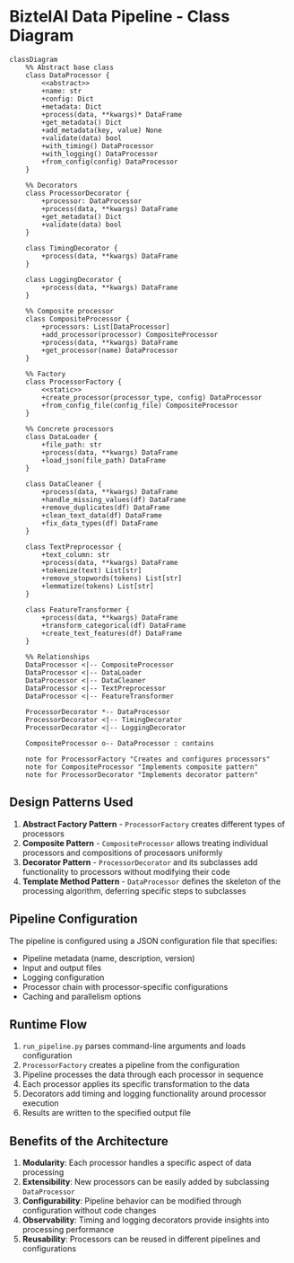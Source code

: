 # BiztelAI Data Pipeline - Class Diagram

```mermaid
classDiagram
    %% Abstract base class
    class DataProcessor {
        <<abstract>>
        +name: str
        +config: Dict
        +metadata: Dict
        +process(data, **kwargs)* DataFrame
        +get_metadata() Dict
        +add_metadata(key, value) None
        +validate(data) bool
        +with_timing() DataProcessor
        +with_logging() DataProcessor
        +from_config(config) DataProcessor
    }
    
    %% Decorators
    class ProcessorDecorator {
        +processor: DataProcessor
        +process(data, **kwargs) DataFrame
        +get_metadata() Dict
        +validate(data) bool
    }
    
    class TimingDecorator {
        +process(data, **kwargs) DataFrame
    }
    
    class LoggingDecorator {
        +process(data, **kwargs) DataFrame
    }
    
    %% Composite processor
    class CompositeProcessor {
        +processors: List[DataProcessor]
        +add_processor(processor) CompositeProcessor
        +process(data, **kwargs) DataFrame
        +get_processor(name) DataProcessor
    }
    
    %% Factory
    class ProcessorFactory {
        <<static>>
        +create_processor(processor_type, config) DataProcessor
        +from_config_file(config_file) CompositeProcessor
    }
    
    %% Concrete processors
    class DataLoader {
        +file_path: str
        +process(data, **kwargs) DataFrame
        +load_json(file_path) DataFrame
    }
    
    class DataCleaner {
        +process(data, **kwargs) DataFrame
        +handle_missing_values(df) DataFrame
        +remove_duplicates(df) DataFrame
        +clean_text_data(df) DataFrame
        +fix_data_types(df) DataFrame
    }
    
    class TextPreprocessor {
        +text_column: str
        +process(data, **kwargs) DataFrame
        +tokenize(text) List[str]
        +remove_stopwords(tokens) List[str]
        +lemmatize(tokens) List[str]
    }
    
    class FeatureTransformer {
        +process(data, **kwargs) DataFrame
        +transform_categorical(df) DataFrame
        +create_text_features(df) DataFrame
    }
    
    %% Relationships
    DataProcessor <|-- CompositeProcessor
    DataProcessor <|-- DataLoader
    DataProcessor <|-- DataCleaner
    DataProcessor <|-- TextPreprocessor
    DataProcessor <|-- FeatureTransformer
    
    ProcessorDecorator *-- DataProcessor
    ProcessorDecorator <|-- TimingDecorator
    ProcessorDecorator <|-- LoggingDecorator
    
    CompositeProcessor o-- DataProcessor : contains
    
    note for ProcessorFactory "Creates and configures processors"
    note for CompositeProcessor "Implements composite pattern"
    note for ProcessorDecorator "Implements decorator pattern"
```

## Design Patterns Used

1. **Abstract Factory Pattern** - `ProcessorFactory` creates different types of processors
2. **Composite Pattern** - `CompositeProcessor` allows treating individual processors and compositions of processors uniformly
3. **Decorator Pattern** - `ProcessorDecorator` and its subclasses add functionality to processors without modifying their code
4. **Template Method Pattern** - `DataProcessor` defines the skeleton of the processing algorithm, deferring specific steps to subclasses

## Pipeline Configuration

The pipeline is configured using a JSON configuration file that specifies:
- Pipeline metadata (name, description, version)
- Input and output files
- Logging configuration
- Processor chain with processor-specific configurations
- Caching and parallelism options

## Runtime Flow

1. `run_pipeline.py` parses command-line arguments and loads configuration
2. `ProcessorFactory` creates a pipeline from the configuration
3. Pipeline processes the data through each processor in sequence
4. Each processor applies its specific transformation to the data
5. Decorators add timing and logging functionality around processor execution
6. Results are written to the specified output file

## Benefits of the Architecture

1. **Modularity**: Each processor handles a specific aspect of data processing
2. **Extensibility**: New processors can be easily added by subclassing `DataProcessor`
3. **Configurability**: Pipeline behavior can be modified through configuration without code changes
4. **Observability**: Timing and logging decorators provide insights into processing performance
5. **Reusability**: Processors can be reused in different pipelines and configurations 